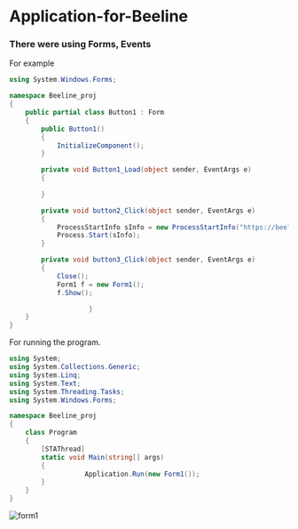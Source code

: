 # Application-for-Beeline
<h3>There were using Forms, Events</h3>

For example 
```C# 
using System.Windows.Forms;

namespace Beeline_proj
{
    public partial class Button1 : Form
    {
        public Button1()
        {
            InitializeComponent();
        }

        private void Button1_Load(object sender, EventArgs e)
        {
            
        }

        private void button2_Click(object sender, EventArgs e)
        {
            ProcessStartInfo sInfo = new ProcessStartInfo("https://beeline.am/am/Catalog/Packages/Mobile-Packages/TP-Smart-/Prepaid-Smart/Smart-1500/p/ALL_1_P#");
            Process.Start(sInfo);
        }

        private void button3_Click(object sender, EventArgs e)
        {
            Close();
            Form1 f = new Form1();
            f.Show();

                    }
    }
}
```
For running the program.
```C#
using System;
using System.Collections.Generic;
using System.Linq;
using System.Text;
using System.Threading.Tasks;
using System.Windows.Forms;

namespace Beeline_proj
{
    class Program
    {
        [STAThread]
        static void Main(string[] args)
        {
                   Application.Run(new Form1());
        }
    }
}
```

![form1](https://cloud.githubusercontent.com/assets/20840005/22259987/e314b188-e280-11e6-9c00-7d0777621414.gif)
